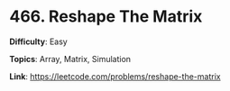 # 466. Reshape The Matrix

**Difficulty**: Easy

**Topics**: Array, Matrix, Simulation

**Link**: https://leetcode.com/problems/reshape-the-matrix
